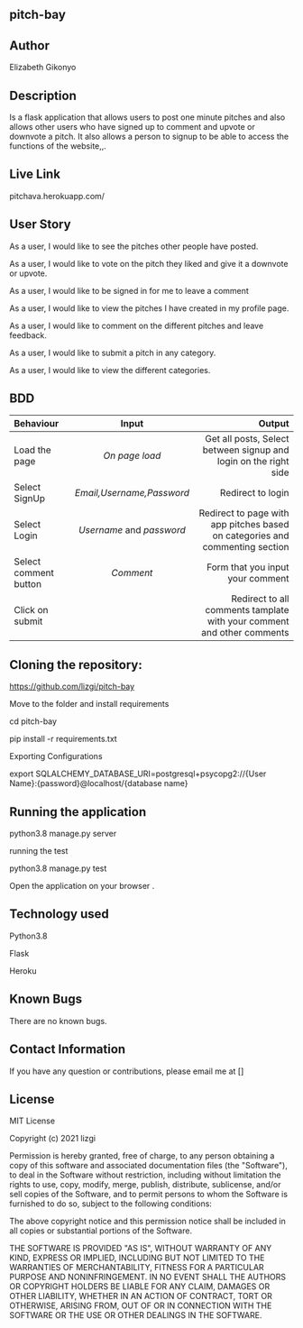 ## pitch-bay

## Author
Elizabeth Gikonyo

## Description
Is a flask application that allows users to post one minute pitches and also allows other users who have signed up to comment and upvote or downvote a pitch. It also allows a person to signup to be able to access the functions of the website,,.

## Live Link
pitchava.herokuapp.com/


## User Story
As a user, I would like to see the pitches other people have posted.

As a user, I would like to vote on the pitch they liked and give it a downvote or upvote.

As a user, I would like to be signed in for me to leave a comment

As a user, I would like to view the pitches I have created in my profile page.

As a user, I would like to comment on the different pitches and leave feedback.

As a user, I would like to submit a pitch in any category.

As a user, I would like to view the different categories.

## BDD
| Behaviour | Input | Output |
| :---------------- | :---------------: | ------------------: |
| Load the page | *On page load* | Get all posts, Select between signup and login on the right side|
| Select SignUp| *Email,Username,Password* | Redirect to login|
| Select Login | *Username* and *password* | Redirect to page with app pitches based on categories and commenting section|
| Select comment button | *Comment* | Form that you input your comment|
| Click on submit |  | Redirect to all comments tamplate with your comment and other comments|

## Cloning the repository:

https://github.com/lizgi/pitch-bay

Move to the folder and install requirements

cd pitch-bay

pip install -r requirements.txt

Exporting Configurations

export SQLALCHEMY_DATABASE_URI=postgresql+psycopg2://{User Name}:{password}@localhost/{database name}

## Running the application

python3.8 manage.py server

running the test

python3.8 manage.py test

Open the application on your browser .

## Technology used

Python3.8

Flask

Heroku

## Known Bugs

There are no known bugs.

## Contact Information

If you have any question or contributions, please email me at []

## License
MIT License

Copyright (c) 2021 lizgi

Permission is hereby granted, free of charge, to any person obtaining a copy
of this software and associated documentation files (the "Software"), to deal
in the Software without restriction, including without limitation the rights
to use, copy, modify, merge, publish, distribute, sublicense, and/or sell
copies of the Software, and to permit persons to whom the Software is
furnished to do so, subject to the following conditions:

The above copyright notice and this permission notice shall be included in all
copies or substantial portions of the Software.

THE SOFTWARE IS PROVIDED "AS IS", WITHOUT WARRANTY OF ANY KIND, EXPRESS OR
IMPLIED, INCLUDING BUT NOT LIMITED TO THE WARRANTIES OF MERCHANTABILITY,
FITNESS FOR A PARTICULAR PURPOSE AND NONINFRINGEMENT. IN NO EVENT SHALL THE
AUTHORS OR COPYRIGHT HOLDERS BE LIABLE FOR ANY CLAIM, DAMAGES OR OTHER
LIABILITY, WHETHER IN AN ACTION OF CONTRACT, TORT OR OTHERWISE, ARISING FROM,
OUT OF OR IN CONNECTION WITH THE SOFTWARE OR THE USE OR OTHER DEALINGS IN THE
SOFTWARE.
